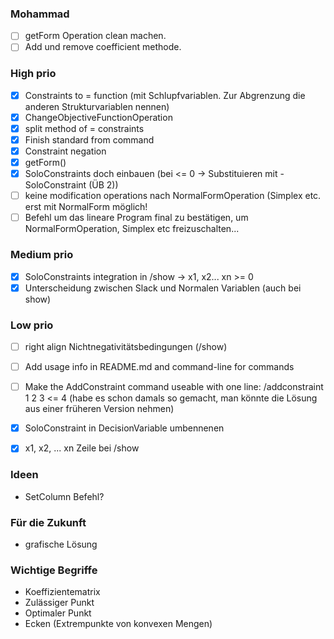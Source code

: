 ### Mohammad
- [ ] getForm Operation clean machen.
- [ ] Add und remove coefficient methode.

### High prio
- [X] Constraints to = function (mit Schlupfvariablen. Zur Abgrenzung die anderen Strukturvariablen nennen)
- [X] ChangeObjectiveFunctionOperation
- [X] split method of = constraints
- [X] Finish standard from command
- [X] Constraint negation
- [X] getForm()
- [X] SoloConstraints doch einbauen (bei <= 0 -> Substituieren mit -SoloConstraint (ÜB 2))
- [ ] keine modification operations nach NormalFormOperation (Simplex etc. erst mit NormalForm möglich!
- [ ] Befehl um das lineare Program final zu bestätigen, um NormalFormOperation, Simplex etc freizuschalten...

### Medium prio
- [X] SoloConstraints integration in /show -> x1, x2... xn >= 0
- [X] Unterscheidung zwischen Slack und Normalen Variablen (auch bei show)

### Low prio
- [ ] right align Nichtnegativitätsbedingungen (/show)
- [ ] Add usage info in README.md and command-line for commands
- [ ] Make the AddConstraint command useable with one line: /addconstraint 1 2 3 <= 4 (habe es schon damals so gemacht, man könnte die Lösung aus einer früheren Version nehmen)
- [X] SoloConstraint in DecisionVariable umbennenen
- [X] x1, x2, ... xn Zeile bei /show


### Ideen
- SetColumn Befehl?



### Für die Zukunft
- grafische Lösung


### Wichtige Begriffe
- Koeffizientematrix
- Zulässiger Punkt
- Optimaler Punkt
- Ecken (Extrempunkte von konvexen Mengen)